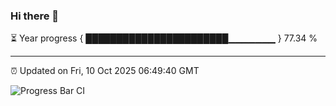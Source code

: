 ### Hi there 👋

⏳ Year progress { ███████████████████████▁▁▁▁▁▁▁ } 77.34 %

---

⏰ Updated on Fri, 10 Oct 2025 06:49:40 GMT

![Progress Bar CI](https://github.com/IshwaranRudhara/GIT-ACTION/workflows/Progress%20Bar%20CI/badge.svg)
